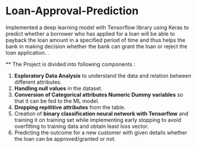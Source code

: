 # Loan-Approval-Prediction
Implemented a deep learning model with Tensorflow library using Keras to predict whether a borrower who has applied for a loan will be able to payback the loan amount in a specified period of time and thus helps the bank in making decision whether the bank can grant the loan or reject the loan application. .

** The Project is divided into following components :
  1. **Exploratory Data Analysis** to understand the data and relation between different attributes.
  2. **Handling null values** in the dataset.
  3. **Conversion of Categorical attributes Numeric Dummy variables** so that it can be fed to the ML model.
  4. **Dropping repititive attributes** from the table.
  5. Creation of **binary classification neural network with Tensorflow** and training it on training set while implementing early stopping to avoid overfitting to training data and obtain least loss vector.
  6. Predicting the outcome for a new customer with given details whether the loan can be approved/granted or not. 

